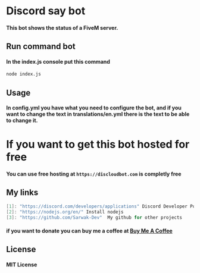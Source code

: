 # Discord say bot
#### This bot shows the status of a FiveM server.

## Run command bot
 #### In the index.js console put this command
```bash
node index.js
```
## Usage
#### In config.yml you have what you need to configure the bot, and if you want to change the text in translations/en.yml there is the text to be able to change it.

# If you want to get this bot hosted for free
#### You can use free hosting at `https://discloudbot.com` is completly free

## My links
```c
[1]: "https://discord.com/developers/applications" Discord Developer Portal to get the token
[2]: "https://nodejs.org/en/" Install nodejs
[3]: "https://github.com/Sarwak-Dev"  My github for other projects
```
#### if you want to donate you can buy me a coffee at [Buy Me A Coffee](https://ko-fi.com/sarwak "Buy Me A Coffee")
## License

#### MIT License
